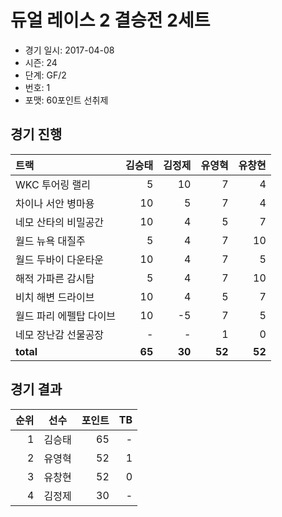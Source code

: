 # 듀얼 레이스 2 결승전 2세트

- 경기 일시: 2017-04-08
- 시즌: 24
- 단계: GF/2
- 번호: 1
- 포맷: 60포인트 선취제





## 경기 진행

| 트랙 | 김승태 | 김정제 | 유영혁 | 유창현 |
|:---|---:|---:|---:|---:|
| WKC 투어링 랠리 | 5 | 10 | 7 | 4 |
| 차이나 서안 병마용 | 10 | 5 | 7 | 4 |
| 네모 산타의 비밀공간 | 10 | 4 | 5 | 7 |
| 월드 뉴욕 대질주 | 5 | 4 | 7 | 10 |
| 월드 두바이 다운타운 | 10 | 4 | 7 | 5 |
| 해적 가파른 감시탑 | 5 | 4 | 7 | 10 |
| 비치 해변 드라이브 | 10 | 4 | 5 | 7 |
| 월드 파리 에펠탑 다이브 | 10 | -5 | 7 | 5 |
| 네모 장난감 선물공장 | - | - | 1 | 0 |
| __total__ | __65__ | __30__ | __52__ | __52__ |




## 경기 결과

| 순위 | 선수 | 포인트 | TB |
|---:|:---:|---:|---:|
| 1 | 김승태 | 65 | - |
| 2 | 유영혁 | 52 | 1 |
| 3 | 유창현 | 52 | 0 |
| 4 | 김정제 | 30 | - |

